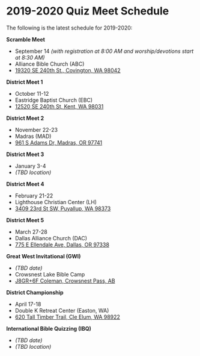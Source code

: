 # 2019-2020 Quiz Meet Schedule

The following is the latest schedule for 2019-2020:

**Scramble Meet**

- September 14 *(with registration at 8:00 AM and worship/devotions start at 8:30 AM)*
- Alliance Bible Church (ABC)
- <a href="https://www.google.com/maps/place/19320+SE+240th+St,+Covington,+WA+98042">19320 SE 240th St., Covington, WA 98042</a>

**District Meet 1**

- October 11-12
- Eastridge Baptist Church (EBC)
- <a href="https://www.google.com/maps/place/12520+SE+240th+St,+Kent,+WA+98031">12520 SE 240th St, Kent, WA 98031</a>

**District Meet 2**

- November 22-23
- Madras (MAD)
- <a href="https://www.google.com/maps/place/961+S+Adams+Dr,+Madras,+Oregon">961 S Adams Dr, Madras, OR 97741</a>

**District Meet 3**

- January 3-4
- *(TBD location)*

**District Meet 4**

- February 21-22
- Lighthouse Christian Center (LH)
- <a href="https://www.google.com/maps/place/3409+23rd+St+SW,+Puyallup,+WA+98373">3409 23rd St SW, Puyallup, WA 98373</a>

**District Meet 5**

- March 27-28
- Dallas Alliance Church (DAC)
- <a href="https://www.google.com/maps/place/775+E+Ellendale+Ave,+Dallas,+OR+97338">775 E Ellendale Ave, Dallas, OR 97338</a>

**Great West Invitational (GWI)**

- *(TBD date)*
- Crowsnest Lake Bible Camp
- <a href="https://www.google.com/maps/place/J8GR%2B6F+Coleman,+Crowsnest+Pass,+AB">J8GR+6F Coleman, Crowsnest Pass, AB</a>

**District Championship**

- April 17-18
- Double K Retreat Center (Easton, WA)
- <a href="https://www.google.com/maps/place/620+Tall+Timber+Trail,+Easton,+WA+98925">620 Tall Timber Trail, Cle Elum, WA 98922</a>

**International Bible Quizzing (IBQ)**

- *(TBD date)*
- *(TBD location)*
